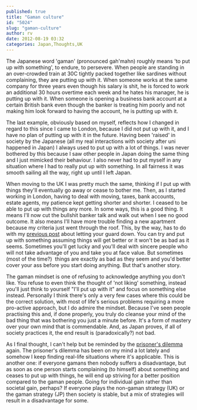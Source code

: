 ```yaml
---
published: true
title: "Gaman culture"
id: "5024"
slug: "gaman-culture"
author: rv
date: 2012-08-19 03:32
categories: Japan,Thoughts,UK
---
```

The Japanese word 'gaman' (pronounced gah'mahn) roughly means 'to put up with something', to endure, to persevere. When people are standing in an over-crowded train at 30C tightly packed together like sardines without complaining, they are putting up with it. When someone works at the same company for three years even though his salary is shit, he is forced to work an additional 30 hours overtime each week and he hates his manager, he is putting up with it. When someone is opening a business bank account at a certain British bank even though the banker is treating him poorly and not making him look forward to having the account, he is putting up with it.

The last example, obviously based on myself, reflects how I changed in regard to this since I came to London, because I did not put up with it, and I have no plan of putting up with it in the future. Having been 'raised' in society by the Japanese (all my real interactions with society after uni happened in Japan) I always used to put up with a lot of things. I was never bothered by this because I saw other people in Japan doing the same thing and I just mimicked their behaviour. I also never had to put myself in any situation where I had to really put up with something. In all fairness it was smooth sailing all the way, right up until I left Japan.

When moving to the UK I was pretty much the same, thinking if I put up with things they'll eventually go away or cease to bother me. Then, as I started working in London, having to deal with moving, taxes, bank accounts, estate agents, my patience kept getting shorter and shorter. I ceased to be able to put up with things any more. In some ways, this is a good thing. It means I'll now cut the bullshit banker talk and walk out when I see no good outcome. It also means I'll have more trouble finding a new apartment because my criteria just went through the roof. This, by the way, has to do with my <a href="/blog/2012/08/16/loosely-collected-thoughts/">previous post</a> about letting your guard down. You can try and put up with something assuming things will get better or it won't be as bad as it seems. Sometimes you'll get lucky and you'll deal with sincere people who will not take advantage of you and take you at face value. But sometimes (most of the time?)  things are exactly as bad as they seem and you'd better cover your ass before you start doing anything. But that's another story.

The gaman mindset is one of refusing to acknowledge anything you don't like. You refuse to even think the thought of 'not liking' something, instead you'll just think to yourself "I'll put up with it" and focus on something else instead. Personally I think there's only a very few cases where this could be the correct solution, with most of life's serious problems requiring a more pro-active approach, but I do admire the mindset. Because I've seen people practising this and, if done properly, you truly do cleanse your mind of the bad thing that was bothering you just a minute before. It's a form of mastery over your own mind that is commendable. And, as Japan proves, if all of society practices it, the end result is (paradoxically?) not bad.

As I final thought, I can't help but be reminded by the <a href="https://en.wikipedia.org/wiki/Prisoner's_dilemma" target="_blank">prisoner's dilemma</a> again. The prisoner's dilemma has been on my mind a lot lately and somehow I keep finding real-life situations where it's applicable. This is another one: if everyone gamans then nobody suffers a disadvantage, but as soon as one person starts complaining (to himself) about something and ceases to put up with things, he will end up striving for a better position compared to the gaman people. Going for individual gain rather than societal gain, perhaps? If everyone plays the non-gaman strategy (UK) or the gaman strategy (JP) then society is stable, but a mix of strategies will result in a disadvantage for some.